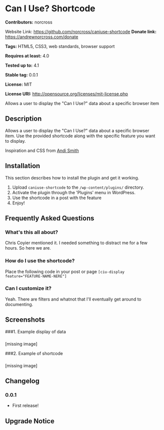 # Can I Use? Shortcode #
**Contributors:** norcross
  
Website Link: https://github.com/norcross/caniuse-shortcode
**Donate link:** https://andrewnorcross.com/donate
  
**Tags:** HTML5, CSS3, web standards, browser support
  
**Requires at least:** 4.0
  
**Tested up to:** 4.1
  
**Stable tag:** 0.0.1
  
**License:** MIT
  
**License URI:** http://opensource.org/licenses/mit-license.php
  

Allows a user to display the "Can I Use?" data about a specific browser item

## Description ##

Allows a user to display the "Can I Use?" data about a specific browser item. Use the provided shortcode along with the specific feature you want to display.

Inspiration and CSS from [Andi Smith](https://github.com/andismith/caniuse-widget)

## Installation ##

This section describes how to install the plugin and get it working.

1. Upload `caniuse-shortcode` to the `/wp-content/plugins/` directory.
2. Activate the plugin through the 'Plugins' menu in WordPress.
3. Use the shortcode in a post with the feature
4. Enjoy!

## Frequently Asked Questions ##


### What's this all about? ###

Chris Coyier mentioned it. I needed something to distract me for a few hours. So here we are.

### How do I use the shortcode? ###

Place the following code in your post or page `[ciu-display feature="FEATURE-NAME-NERE"]`

### Can I customize it? ###

Yeah. There are filters and whatnot that I'll eventually get around to documenting.

## Screenshots ##

###1. Example display of data
###
[missing image]

###2. Example of shortcode
###
[missing image]



## Changelog ##


### 0.0.1 ###
* First release!


## Upgrade Notice ##
